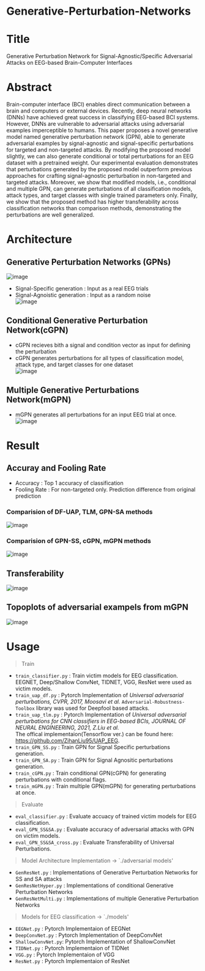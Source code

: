 # Generative-Perturbation-Networks

# Title
Generative Perturbation Network for Signal-Agnostic/Specific Adversarial Attacks on EEG-based Brain-Computer Interfaces

# Abstract
Brain-computer interface (BCI) enables direct communication between a brain and computers or external devices. Recently, deep neural networks (DNNs) have
achieved great success in classifying EEG-based BCI systems. However, DNNs are vulnerable to adversarial attacks using adversarial examples imperceptible to humans. This paper proposes a novel generative model named generative perturbation network (GPN), able to generate adversarial examples by signal-agnostic and signal-specific perturbations for targeted and non-targeted attacks. By modifying the proposed model slightly, we can also generate conditional or total perturbations for an EEG dataset with a pretrained weight. Our experimental evaluation demonstrates that perturbations generated by the proposed model outperform previous approaches for crafting signal-agnostic perturbation in non-targeted and targeted attacks. Moreover, we show that modified models, i.e., conditional and multiple GPN, can generate perturbations of all classification models, attack types, and target classes with single trained parameters only. Finally, we show that the proposed method has higher transferability across classification networks than comparison methods, demonstrating the perturbations are well generalized.

# Architecture
## Generative Perturbation Networks (GPNs)
![image](https://user-images.githubusercontent.com/50229148/170931136-db19f146-4f73-40ab-8311-0ebbe36077b2.png)

- Signal-Specific generation : Input as a real EEG trials
- Signal-Agnoistic generation : Input as a random noise <br>
![image](https://user-images.githubusercontent.com/50229148/170930773-a2f59d1a-e5a1-469e-ad7c-b692d3264239.png)

## Conditional Generative Perturbation Network(cGPN)
- cGPN recieves bith a signal and condition vector as input for defining the perturbation
- cGPN generates perturbations for all types of classification model, attack type, and target classes for one dataset <br>
![image](https://user-images.githubusercontent.com/50229148/170931926-1a1e2b4c-053e-41c6-bd34-2349e692cf02.png)

## Multiple Generative Perturbations Network(mGPN)
- mGPN generates all perturbations for an input EEG trial at once. <br>
![image](https://user-images.githubusercontent.com/50229148/170931960-b8b89be5-5cec-4c73-8fa0-77a73b61f8ea.png)

# Result

## Accuray and Fooling Rate
- Accuracy : Top 1 accuracy of classification
- Fooling Rate : For non-targeted only. Prediction difference from original prediction

### Comparision of **DF-UAP, TLM, GPN-SA** methods
![image](https://user-images.githubusercontent.com/50229148/170942206-3fc924c8-a374-4cdc-93ac-4facceae3602.png)

### Comparision of **GPN-SS, cGPN, mGPN** methods
![image](https://user-images.githubusercontent.com/50229148/170942328-68eade0e-f9f1-4671-ae69-5ef77b245d98.png)

## Transferability
![image](https://user-images.githubusercontent.com/50229148/170943025-13ae6a14-285f-4a7b-a6ee-170bb6c33bcf.png)

## Topoplots of adversarial exampels from mGPN
![image](https://user-images.githubusercontent.com/50229148/170933337-6df1c5bc-a0c8-41c4-8298-2fe96ae6cb35.png)

# Usage
> Train
- `train_classifier.py` : Train victim models for EEG classification. EEGNET, Deep/Shallow ConvNet, TIDNET, VGG, ResNet were used as victim models.
- `train_uap_df.py` : Pytorch Implementation of *Universal adversarial perturbations, CVPR, 2017, Moosavi et al.* `Adversarial-Robustness-Toolbox` library was used for Deepfool based attacks.
- `train_uap_tlm.py` : Pytorch Implementation of *Universal adversarial perturbations for CNN classifiers in EEG-based BCIs, JOURNAL OF NEURAL ENGINEERING, 2021, Z.Liu et al.*<br>
The offical implementaion(Tensorflow ver.) can be found here: https://github.com/ZihanLiu95/UAP_EEG. 
- `train_GPN_SS.py` : Train GPN for Signal Specific perturbations generation.
- `train_GPN_SA.py` : Train GPN for Signal Agnositic perturbations generation.
- `train_cGPN.py` : Train conditional GPN(cGPN) for generating perturbations with conditional flags.
- `train_mGPN.py` : Train multiple GPN(mGPN) for generating perturbations at once.
> Evaluate
- `eval_classifier.py` : Evaluate accuacy of trained victim models for EEG classification.
- `eval_GPN_SS&SA.py` : Evaluate accuracy of adversarial attacks with GPN on victim models.
- `eval_GPN_SS&SA_cross.py` : Evaluate Transferability of Universal Perturbations.
> Model Architecture Implementation -> `./adversarial models'
- `GenResNet.py` : Implementations of Generative Perturbation Networks for SS and SA attacks
- `GenResNetHyper.py` : Implementations of conditional Generative Perturbation Networks
- `GenResNetMulti.py` : Implementations of multiple Generative Perturbation Networks
> Models for EEG classification -> `./models'
- `EEGNet.py` : Pytorch Implementaion of EEGNet
- `DeepConvNet.py` : Pytorch Implementation of DeepConvNet
- `ShallowConvNet.py`: Pytorch Implementation of ShallowConvNet
- `TIDNet.py` : Pytorch Implementaion of TIDNet
- `VGG.py` : Pytorch Implementaion of VGG
- `ResNet.py` : Pytorch Implementaion of ResNet
